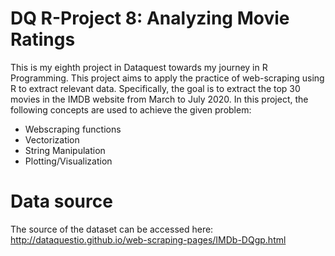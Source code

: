 # DQ R-Project 8: Analyzing Movie Ratings
This is my eighth project in Dataquest towards my journey in R Programming. This project aims to apply the practice of web-scraping using R to extract relevant data. Specifically, the goal is to extract the top 30 movies in the IMDB website from March to July 2020. In this project, the following concepts are used to achieve the given problem:
- Webscraping functions
- Vectorization
- String Manipulation
- Plotting/Visualization

# Data source

The source of the dataset can be accessed here: http://dataquestio.github.io/web-scraping-pages/IMDb-DQgp.html
